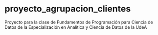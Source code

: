 # proyecto_agrupacion_clientes
Proyecto para la clase de Fundamentos de Programación para Ciencia de Datos de la Especialización en Analítica y Ciencia de Datos de la UdeA
